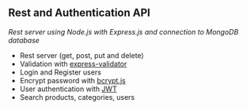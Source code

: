 ## Rest and Authentication API

_Rest server using Node.js with Express.js and connection to MongoDB database_

- Rest server (get, post, put and delete)
- Validation with [express-validator](https://express-validator.github.io/docs/)
- Login and Register users
- Encrypt password with [bcrypt.js](https://www.npmjs.com/package/bcryptjs)
- User authentication with [JWT](https://jwt.io/)
- Search products, categories, users

